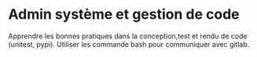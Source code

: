 # Admin système et gestion de code

Apprendre les bonnes pratiques dans la conception,test et rendu de code (unitest, pypi). Utiliser les commande bash pour communiquer avec gitlab.